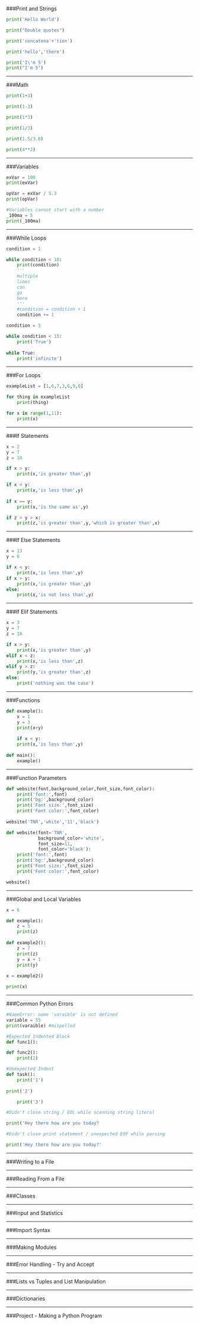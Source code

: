 ###Print and Strings

```python
print('Hello World')
```
```python
print("Double quotes")
```
```python
print('concatena'+'tion')
```
```python
print('hello','there')
```
```python
print('I\'m 5')
print("I'm 5")
```

------

###Math

```python
print(1+3)
```
```python
print(1-3)
```
```python
print(1*3)
```
```python
print(1/3)
```
```python
print(1.5/3.6)
```
```python
print(4**2)
```

------

###Variables

```python
exVar = 100
print(exVar)
```
```python
opVar = exVar / 5.3
print(opVar)
```
```python
#Variables cannot start with a number
_100ma = 5
print(_100ma)
```

------

###While Loops

```python
condition = 1

while condition < 10:
    print(condition)
    '''
    multiple
    lines
    can
    go
    here
    '''
    #condition = condition + 1
    condition += 1
```

```python
condition = 5

while condition < 15:
    print('True')
    
while True:
    print('infinite')

```

------

###For Loops

```python
exampleList = [1,6,7,3,6,9,0]

for thing in exampleList
    print(thing)
```

```python
for x in range(1,11):
    print(x)
```

------

###If Statements

```python
x = 2
y = 7
z = 10

if x > y:
    print(x,'is greater than',y)

if x < y:
    print(x,'is less than',y)
    
if x == y:
    print(x,'is the same as',y)

if z > y > x:
    print(z,'is greater than',y,'which is greater than',x)
```

------

###If Else Statements

```python
x = 13
y = 6

if x < y:
    print(x,'is less than',y)
if x > y:
    print(x,'is greater than',y)
else:
    print(x,'is not less than',y)
```

------

###If Elif Statements

```python
x = 3
y = 7
z = 10

if x > y:
    print(x,'is greater than',y)
elif x < z: 
    print(x,'is less than',z)
elif y > z:
    print(y,'is greater than',z)
else: 
    print('nothing was the case')
```

------

###Functions

```python
def example():
    x = 1
    y = 3
    print(x+y)
    
    if x < y:
    print(x,'is less than',y)
    
def main():
    example()
```

------

###Function Parameters

```python
def website(font,background_color,font_size,font_color):
    print('font:',font)
    print('bg:',background_color)
    print('Font size:',font_size)
    print('Font color:',font_color)
    
website('TNR','white','11','black')
```

```python
def website(font='TNR',
            background_color='white',
            font_size=11,
            font_color='black'):
    print('font:',font)
    print('bg:',background_color)
    print('Font size:',font_size)
    print('Font color:',font_color)

website()
```

------

###Global and Local Variables

```python
x = 6

def example():
    z = 5
    print(z)
    
def example2():
    z = 7 
    print(z)
    y = x + 1
    print(y)
    
x = example2()

print(x)
```

------

###Common Python Errors

```python
#NameError: name 'varaible' is not defined
variable = 55
print(varaible) #mispelled
```

```python
#Expected Indented Block
def func1():

def func2():
    print(2)
```

```python
#Unexpected Indent
def task():
    print('1')
    
print('2')

    print('3')
```

```python
#Didn't close string / EOL while scanning string literal

print('Hey there how are you today?
```

```python
#Didn't close print statement / unexpected EOF while parsing

print('Hey there how are you today?'
```
------

###Writing to a File

------

###Reading From a File

------

###Classes

------

###Input and Statistics

------

###Import Syntax

------

###Making Modules

------

###Error Handling - Try and Accept

------

###Lists vs Tuples and List Manipulation

------

###Dictionaries

------

###Project - Making a Python Program
